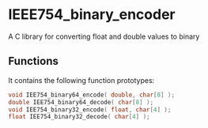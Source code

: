 # IEEE754_binary_encoder
A C library for converting float and double values to binary

Functions
---------

It contains the following function prototypes:

```c
void IEE754_binary64_encode( double, char[8] );
double IEE754_binary64_decode( char[8] );
void IEE754_binary32_encode( float, char[4] );
float IEE754_binary32_decode( char[4] );
```
